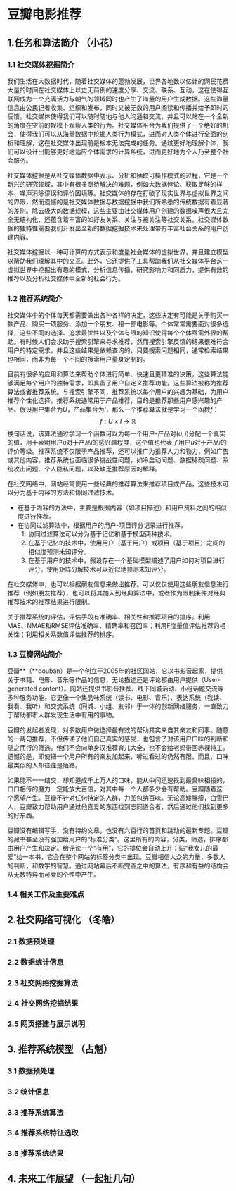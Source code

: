 # 豆瓣电影推荐



## 1.任务和算法简介 （小花）

### 1.1 社交媒体挖掘简介

​	我们生活在大数据时代，随着社交媒体的蓬勃发展，世界各地数以亿计的网民花费大量的时间在社交媒体上以史无前例的速度分享、交流、联系、互动，这在使得互联网成为一个充满活力与朝气的领域同时也产生了海量的用户生成数据。这些海量信息由公民记者收集、组织和发布，同时又被无数的用户阅读和传播并给予即时的反馈。社交媒体使得我们可以随时随地与他人沟通和交流，并且可以站在一个全新的角度在空前的规模下观察人类的行为。社交媒体平台为我们提供了一个绝好的机会，使得我们可以从海量数据中挖掘人类行为模式，进而对人类个体进行全面的剖析和理解，这在社交媒体出现前是根本无法完成的任务。通过更好地理解个体，我们可以设计出能够更好地适应个体需求的计算系统，进而更好地为个人乃至整个社会服务。

​	社交媒体挖掘是从社交媒体数据中表示、分析和抽取可操作模式的过程，它是一个新兴的研究领域，其中有很多亟待解决的难题，例如大数据悖论、获取足够的样本、噪声消除谬误和评价困境等。社交媒体的存在打破了现实世界与虚拟世界之间的界限，然而遗憾的是社交媒体数据与数据挖掘中我们所熟悉的传统数据有着显著的差别。除去极大的数据规模，这些主要由社交媒体用户创建的数据噪声很大且完全无结构化，还蕴含着丰富的如好友关系、关注与被关注等社交关系。社交媒体数据的独特性需要我们开发出全新的数据挖掘技术来处理带有丰富社会关系的用户创建内容。

​	社交媒体挖掘以一种可计算的方式表示和度量社会媒体的虚拟世界，并且建立模型以帮助我们理解其中的交互。此外，它还提供了工具帮助我们从社交媒体平台这一虚拟世界中挖掘出有趣的模式，分析信息传播，研究影响力和同质力，提供有效的推荐以及分析社交媒体中全新的社会行为。

### 1.2 推荐系统简介

​	社交媒体中的个体每天都需要做出各种各样的决定，这些决定有可能是关于购买一款产品、购买一项服务、添加一个朋友、租一部电影等。个体常常需要面对很多选择，这些不同的选择、追求最优性以及个体有限的知识使得每个个体亟需外界的帮助。有时候人们会求助于搜索引擎来寻求推荐，然而搜索引擎反馈的结果很难符合用户的特定需求，并且这些结果是依赖查询的，只要搜索问题相同，通常检索结果也相同，而非为每一个不同的搜索用户量身定制的。

​	目前有很多的应用和算法来帮助个体进行简单、快速且更精准的决策，这些算法能够满足每个用户的独特需求，即具备了用户自定义推荐功能。这些算法被称为推荐算法或者推荐系统。与搜索引擎不同，推荐系统以每个用户的兴趣为基础，为用户推荐个性化选择。推荐系统通常用于产品推荐，目的是推荐那些用户感兴趣的产品。假设用户集合为$U$，产品集合为$I$，那么一个推荐算法就是学习一个函数$f$：
$$
f:U\times I \rightarrow \mathbb{R}
$$
​	换句话说，该算法通过学习一个函数可以为每一个用户-产品对$(u,i)$分配一个真实的值，用于表明用户$u$对于产品$i$的感兴趣程度，这个值也代表了用户$u$对于产品$i$的评价等级。推荐系统不仅限于产品推荐，还可以推广为推荐人力和物力，例如广告或其他内容。推荐系统也面临很多挑战性问题，如冷启动问题、数据稀疏问题、系统攻击问题、个人隐私问题，以及缺乏推荐原因的解释。

​	在社交网络中，网站经常使用一些经典的推荐算法来推荐项目或产品，这些技术可以分为基于内容的方法和协同过滤技术。

- 在基于内容的方法中，主要是根据内容（如项目描述）和用户资料之间的相似度进行推荐。
- 在协同过滤算法中，根据用户的用户-项目评分记录进行推荐。
  1. 协同过滤算法可以分为基于记忆和基于模型两种技术。
  2. 在基于记忆的技术中，使用用户（基于用户）或项目（基于项目）之间的相似度预测未知评分。
  3. 在基于用户的技术中，假设存在一个基础模型描述了用户如何对项目进行评分。使用矩阵分解技术可以近似地预测未知评分。

​	在社交媒体中，也可以根据朋友信息来做出推荐。可以仅仅使用这些朋友信息进行推荐（例如朋友推荐），也可以将其加入到经典算法中，或者作为限制条件对经典推荐技术的推荐结果进行限制。

​	关于推荐系统的评估，评估手段有准确率、相关性和推荐项目的排序。利用MAE、NMAE和RMSE评估准确率、精确率和召回率；利用F度量值评估推荐的相关性；利用相关系数值评估推荐的排序。

### 1.3 豆瓣网站简介

​	豆瓣**（**douban）是一个创立于2005年的社区网站，它以书影音起家，提供关于书籍、电影、音乐等作品的信息，无论描述还是评论都由用户提供（User-generated content）。网站还提供书影音推荐、线下同城活动、小组话题交流等多种服务功能，它更像一个集品味系统（读书、电影、音乐）、表达系统（我读、我看、我听）和交流系统（同城、小组、友邻）于一体的创新网络服务，一直致力于帮助都市人群发现生活中有用的事物。

​	豆瓣的发起者发现，对多数用户做选择最有效的帮助其实来自其亲友和同事。随意的一两句推荐，不但传递了他们自己真实的感受，也包含了对该用户口味的判断和随之而行的筛选。他们不会向单身汉推荐育儿大全，也不会给老妈带回赤裸特工。遗憾的是，即使把一个用户所有的亲友加起来，听过看过的仍然有限。而且，口味最类似的人却往往是陌路。

​	如果能不一一结交，却知道成千上万人的口味，能从中间迅速找到最臭味相投的，口口相传的魔力一定能放大百倍，对其中每一个人都多少会有帮助。豆瓣随着这一个愿望产生。豆瓣不针对任何特定的人群，力图包纳百味。无论高矮胖瘦，白雪巴人，豆瓣致力帮助用户通过他喜爱的东西找到志同道合者，然后通过他们找到更多的好东西。 

​	豆瓣没有编辑写手，没有特约文章，也没有六百行的首页和跳动的最新专题。豆瓣的藏书甚至没有强加给用户的“标准分类”。这里所有的内容，分类，筛选，排序都由用户产生和决定。给评论一个“有用”，它的排位会自动上升；贴“我女儿的最爱”给一本书，它会在整个网站的标签分类中出现。豆瓣相信大众的力量，多数人的判断，和数字的智慧。通过网站幕后不断完善之中的算法，有序和有益的结构会从无数特异而可爱的个性中产生。

### 1.4 相关工作及主要难点





## 2.社交网络可视化 （冬皓）

### 2.1 数据预处理

### 2.2 数据统计信息

### 2.3 社交网络挖掘算法

### 2.4 社交网络挖掘结果

### 2.5 网页搭建与展示说明



## 3. 推荐系统模型 （占魁）

### 3.1 数据预处理

### 3.2 统计信息

### 3.3 推荐系统算法

### 3.4 推荐系统特征选取

### 3.5 推荐系统结果



## 4. 未来工作展望 （一起扯几句）

